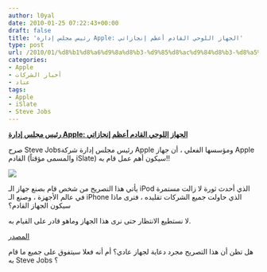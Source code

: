 ```yaml
---
author: l0yal
date: 2010-01-25 07:22:43+00:00
draft: false
title: 'رئيس مجلس إدارة Apple: الجهاز اللوحي القادم أعظم إنجازاتي'
type: post
url: /2010/01/%d8%b1%d8%a6%d9%8a%d8%b3-%d9%85%d8%ac%d9%84%d8%b3-%d8%a5%d8%af%d8%a7%d8%b1%d8%a9-apple-%d8%a7%d9%84%d8%ac%d9%87%d8%a7%d8%b2-%d8%a7%d9%84%d9%84%d9%88%d8%ad%d9%8a-%d8%a7%d9%84%d9%82%d8%a7%d8%af%d9%85/
categories:
- Apple
- أخبار الشركات
- عتاد
tags:
- Apple
- iSlate
- Steve Jobs
---
```


[**رئيس مجلس إدارة Apple: الجهاز اللوحي القادم أعظم إنجازاتي**](http://www.it-scoop.com/2010/01/%d8%b1%d8%a6%d9%8a%d8%b3-%d9%85%d8%ac%d9%84%d8%b3-%d8%a5%d8%af%d8%a7%d8%b1%d8%a9-apple-%d8%a7%d9%84%d8%ac%d9%87%d8%a7%d8%b2-%d8%a7%d9%84%d9%84%d9%88%d8%ad%d9%8a-%d8%a7%d9%84%d9%82%d8%a7%d8%af%d9%85/)


صرح Steve Jobsرئيس مجلس إدارة شركة Apple ومؤسسها الفعلي ، أن جهاز Apple القادم (والمسمى مؤقتاً iSlate) سيكون أهم عمل قام به!!

[![](http://www.crunchbase.com/assets/images/resized/0001/0974/10974v3-max-250x250.jpg)
](http://www.it-scoop.com/2010/01/%d8%b1%d8%a6%d9%8a%d8%b3-%d9%85%d8%ac%d9%84%d8%b3-%d8%a5%d8%af%d8%a7%d8%b1%d8%a9-apple-%d8%a7%d9%84%d8%ac%d9%87%d8%a7%d8%b2-%d8%a7%d9%84%d9%84%d9%88%d8%ad%d9%8a-%d8%a7%d9%84%d9%82%d8%a7%d8%af%d9%85/)

يأتي هذا التصريح من شخص قام بصنع جهاز الـ iPod الذي أحدث ثورة لا زالت مستمرة في عالم الأجهزة ، وصنع الـ iPhone الذي حاولت جميع الشركات تقليده ، فترى ماذا سيكون الجهاز القادم؟

لا نستطيع الانتظار حتى نرى هذا الجهاز وماهو قادر على القيام به.

[المصدر](http://www.techcrunch.com/2010/01/24/steve-jobs-tablet-most-important/)

هل تظن أن هذا التصريح مجرد دعاية لجهاز عادي؟ أم أنه فعلا سيتفوق على جميع ما قام به Steve Jobs ؟
